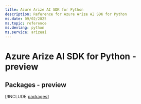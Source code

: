 ```yaml
---
title: Azure Arize AI SDK for Python
description: Reference for Azure Arize AI SDK for Python
ms.date: 09/02/2025
ms.topic: reference
ms.devlang: python
ms.service: arizeai
---
```

# Azure Arize AI SDK for Python - preview
## Packages - preview
[!INCLUDE [packages](arize-ai-index.md)]